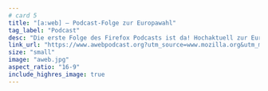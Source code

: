 ```yaml
---
# card 5
title: "[a:web] – Podcast-Folge zur Europawahl"
tag_label: "Podcast"
desc: "Die erste Folge des Firefox Podcasts ist da! Hochaktuell zur Europawahl: Wie stark werden Wahlen online beeinflusst?"
link_url: "https://www.awebpodcast.org?utm_source=www.mozilla.org&utm_medium=referral&utm_campaign=homepage-de&utm_content=card"
size: "small"
image: "aweb.jpg"
aspect_ratio: "16-9"
include_highres_image: true
---
```

